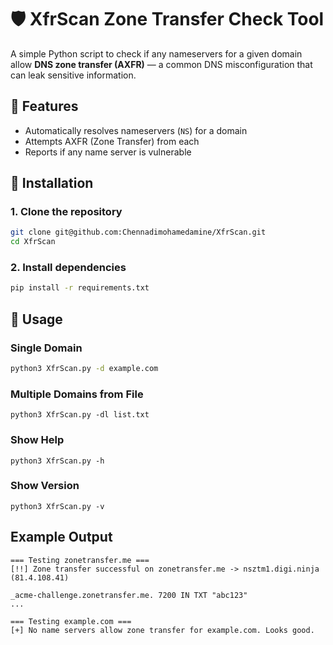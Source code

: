 # 🛡️ XfrScan Zone Transfer Check Tool

A simple Python script to check if any nameservers for a given domain allow **DNS zone transfer (AXFR)** — a common DNS misconfiguration that can leak sensitive information.

## 🚀 Features

- Automatically resolves nameservers (`NS`) for a domain
- Attempts AXFR (Zone Transfer) from each
- Reports if any name server is vulnerable

## 🔧 Installation

### 1. Clone the repository

```bash
git clone git@github.com:Chennadimohamedamine/XfrScan.git
cd XfrScan
```
### 2. Install dependencies
```bash
pip install -r requirements.txt
```
## 🧪 Usage

### Single Domain
```bash
python3 XfrScan.py -d example.com
```
### Multiple Domains from File
```
python3 XfrScan.py -dl list.txt
```
### Show Help
```
python3 XfrScan.py -h
```
### Show Version
```
python3 XfrScan.py -v
```
## Example Output
```
=== Testing zonetransfer.me ===
[!!] Zone transfer successful on zonetransfer.me -> nsztm1.digi.ninja (81.4.108.41)

_acme-challenge.zonetransfer.me. 7200 IN TXT "abc123"
...

=== Testing example.com ===
[+] No name servers allow zone transfer for example.com. Looks good.

```
